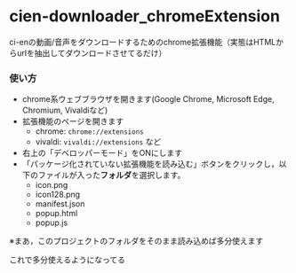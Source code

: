 # cien-downloader_chromeExtension
ci-enの動画/音声をダウンロードするためのchrome拡張機能（実態はHTMLからurlを抽出してダウンロードさせてるだけ）

### 使い方
- chrome系ウェブブラウザを開きます(Google Chrome, Microsoft Edge, Chromium, Vivaldiなど)
- 拡張機能のページを開きます
    - chrome: ```chrome://extensions```
    - vivaldi: ```vivaldi://extensions```
    など
- 右上の「デベロッパーモード」をONにします
- 「パッケージ化されていない拡張機能を読み込む」ボタンをクリックし，以下のファイルが入った**フォルダ**を選択します。
    - icon.png
    - icon128.png
    - manifest.json
    - popup.html
    - popup.js

※まあ，このプロジェクトのフォルダをそのまま読み込めば多分使えます

これで多分使えるようになってる